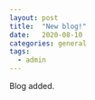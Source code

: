 ```yaml
---
layout: post
title:  "New blog!"
date:   2020-08-10
categories: general
tags:
  - admin
---
```


Blog added.